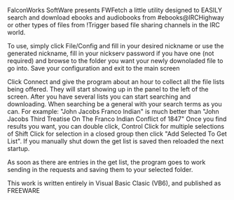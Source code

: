 FalconWorks SoftWare presents FWFetch a little utility designed to EASILY search and download ebooks and audiobooks
from #ebooks@IRCHighway or other types of files from !Trigger based file sharing channels in the IRC world.

To use, simply click File/Config and fill in your desired nickname or use the generated nickname, fill in your nickserv password 
if you have one (not required) and browse to the folder you want your newly downoladed file to go into. Save your configuration and exit to the 
main screen

Click Connect and give the program about an hour to collect all the file lists being offered.  They will start showing up in the panel to the
left of the screen.  After you have several lists you can start searching and downloading. When searching be a general with your search terms 
as you can. For example: "John Jacobs Franco Indian" is much better than "John Jacobs Third Treatise On The Franco Indian Conflict of 1847"
Once you find results you want, you can double click, Control Click for multiple selections of Shift Click for selection in a closed group
then click "Add Selected To Get List".  If you manually shut down the get list is saved then reloaded the next startup. 

As soon as there are entries in the get list, the program goes to work sending in the requests and saving them to your selected folder. 

This work is written entirely in Visual Basic Clasic (VB6), and published as FREEWARE 
